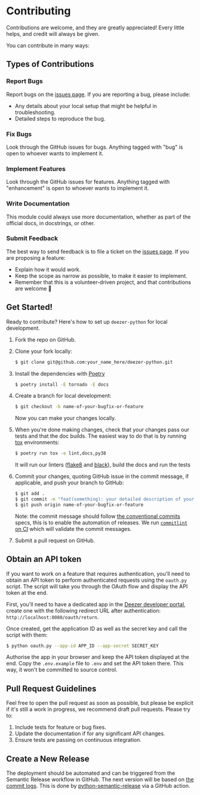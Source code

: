 # Contributing

Contributions are welcome, and they are greatly appreciated! Every little helps, and credit will always be given.

You can contribute in many ways:

## Types of Contributions

### Report Bugs

Report bugs on the [issues page]. If you are reporting a bug, please include:

- Any details about your local setup that might be helpful in troubleshooting.
- Detailed steps to reproduce the bug.

### Fix Bugs

Look through the GitHub issues for bugs. Anything tagged with "bug" is open to whoever wants to implement it.

### Implement Features

Look through the GitHub issues for features. Anything tagged with "enhancement" is open to whoever wants to implement it.

### Write Documentation

This module could always use more documentation, whether as part of the official docs, in docstrings, or other.

### Submit Feedback

The best way to send feedback is to file a ticket on the [issues page]. If you are proposing a feature:

- Explain how it would work.
- Keep the scope as narrow as possible, to make it easier to implement.
- Remember that this is a volunteer-driven project, and that contributions are welcome 🙂

## Get Started!

Ready to contribute? Here's how to set up `deezer-python` for local development.

1. Fork the repo on GitHub.

2. Clone your fork locally:

   ```bash
   $ git clone git@github.com:your_name_here/deezer-python.git
   ```

3. Install the dependencies with [Poetry]

   ```bash
   $ poetry install -E tornado -E docs
   ```

4. Create a branch for local development:

   ```bash
   $ git checkout -b name-of-your-bugfix-or-feature
   ```

   Now you can make your changes locally.

5. When you're done making changes, check that your changes pass our tests and that the doc builds. The easiest way to do that is by running [tox] environments:

   ```bash
   $ poetry run tox -e lint,docs,py38
   ```

   It will run our linters ([flake8] and [black]), build the docs and run the tests

6. Commit your changes, quoting GitHub issue in the commit message, if applicable, and push your branch to GitHub:

   ```bash
   $ git add .
   $ git commit -m "feat(something): your detailed description of your changes"
   $ git push origin name-of-your-bugfix-or-feature
   ```

   Note: the commit message should follow [the conventional commits][conventional-commits] specs, this is to enable the automation of releases. We run [`commitlint` on CI][commitlint] which will validate the commit messages.

7. Submit a pull request on GitHub.

## Obtain an API token

If you want to work on a feature that requires authentication, you'll need to obtain an API token to perform authenticated requests using the `oauth.py` script. The script will take you through the OAuth flow and display the API token at the end.

First, you'll need to have a dedicated app in the [Deezer developer portal][deezer-developers-myapps], create one with the following redirect URL after authentication: `http://localhost:8080/oauth/return`.

Once created, get the application ID as well as the secret key and call the script with them:

```bash
$ python oauth.py --app-id APP_ID --app-secret SECRET_KEY
```

Authorise the app in your browser and keep the API token displayed at the end. Copy the `.env.example` file to `.env` and set the API token there. This way, it won't be committed to source control.

## Pull Request Guidelines

Feel free to open the pull request as soon as possible, but please be explicit if it's still a work in progress, we recommend draft pull requests. Please try to:

1. Include tests for feature or bug fixes.
2. Update the documentation if for any significant API changes.
3. Ensure tests are passing on continuous integration.

## Create a New Release

The deployment should be automated and can be triggered from the Semantic Release workflow in GitHub. The next version will be based on [the commit logs][commit-log]. This is done by [python-semantic-release] via a GitHub action.

[issues page]: https://github.com/browniebroke/deezer-python/issues
[Poetry]: https://python-poetry.org/
[tox]: http://tox.readthedocs.io/en/stable/index.html
[flake8]: http://flake8.pycqa.org/en/latest/
[black]: https://github.com/ambv/black
[conventional-commits]: https://www.conventionalcommits.org
[commitlint]: https://github.com/marketplace/actions/commit-linter
[deezer-developers-myapps]: https://developers.deezer.com/myapps
[commit-log]: https://python-semantic-release.readthedocs.io/en/latest/commit-log-parsing.html#commit-log-parsing
[python-semantic-release]: https://python-semantic-release.readthedocs.io/en/latest/index.html

